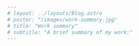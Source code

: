 ```yaml
---
# layout: ../layouts/Blog.astro
# poster: "/images/work-summary.jpg"
# title: "Work summary"
# subtitle: "A brief summary of my work:"
---
```


<!--
- VP Engineering at Google
- VP Engineering at ZuckerLizard
- VP Engineering at NarcissistCentral
- VP Engineering at LittleDickBezos
- VP Engineering at BrainwashingNetflix -->

